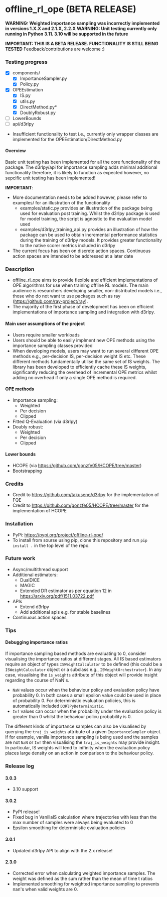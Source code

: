 # offline_rl_ope (BETA RELEASE)

**WARNING: Weighted importance sampling was incorrectly implemented in versions 1.X.X and 2.1.X, 2.2.X**
**WARNING: Unit testing currently only running in Python 3.11. 3.10 will be supported in the future**

**IMPORTANT: THIS IS A BETA RELEASE. FUNCTIONALITY IS STILL BEING TESTED** Feedback/contributions are welcome :) 

### Testing progress
- [x] components/
  - [x] ImportanceSampler.py
  - [x] Policy.py
- [x] OPEEstimation
  - [x] IS.py
  - [x] utils.py
  - [x] DirectMethod.py*
  - [x] DoublyRobust.py
- [ ] LowerBounds
- [ ] api/d3rlpy

* Insufficient functionality to test i.e., currently only wrapper classes are implemented for the OPEEstimation/DirectMethod.py

#### Overview
Basic unit testing has been implemented for all the core functionality of the package. The d3rlpy/api for importance sampling adds minimal additional functionality therefore, it is likely to function as expected however, no sepcific unit testing has been implemented! 

**IMPORTANT**:
* More documentation needs to be added however, please refer to examples/ for an illustration of the functionality
  * examples/static.py provides an illustration of the package being used for evaluation post training. Whilst the d3rlpy package is used for model training, the script is agnostic to the evaluation model used
  * examples/d3rlpy_training_api.py provides an illustration of how the package can be used to obtain incremental performance statistics during the training of d3rlpy models. It provides greater functionality to the native scorer metrics included in d3rlpy
* The current focus has been on discrete action spaces. Continuous action spaces are intended to be addressed at a later date

### Description
* offline_rl_ope aims to provide flexible and efficient implementations of OPE algorithms for use when training offline RL models. The main audience is researchers developing smaller, non-distributed models i.e., those who do not want to use packages such as ray (https://github.com/ray-project/ray).
* The majority of the first phase of development has been on efficient implementations of importance sampling and integration with d3rlpy.

#### Main user assumptions of the project
* Users require smaller workloads
* Users should be able to easily implment new OPE methods using the importance sampling classes provided
* When developing models, users may want to run several different OPE methods e.g., per-decision IS, per-decision weight IS etc. These different methods fundamentally utilise the same set of IS weights. The library has been developed to efficiently cache these IS weights, significantly reducing the overhead of incremental OPE metrics whilst adding no overhead if only a single OPE method is required. 

#### OPE methods
* Importance sampling:
  * Weighted
  * Per decision
  * Clipped
* Fitted Q-Evaluation (via d3rlpy)
* Doubly robust:
  * Weighted
  * Per decision
  * Clipped

#### Lower bounds
* HCOPE (via https://github.com/gonzfe05/HCOPE/tree/master)
* Bootstrapping

### Credits
* Credit to https://github.com/takuseno/d3rlpy for the implementation of FQE
* Credit to https://github.com/gonzfe05/HCOPE/tree/master for the implementation of HCOPE


### Installation
* PyPi: https://pypi.org/project/offline-rl-ope/
* To install from sourse using pip, clone this repository and run ```pip install .``` in the top level of the repo.

### Future work
* Async/multithread support
* Additional estimators:
  * DualDICE
  * MAGIC
  * Extended DR estimator as per equation 12 in https://arxiv.org/pdf/1511.03722.pdf
* APIs
  * Extend d3rlpy
  * Add additional apis e.g. for stable baselines
* Continuous action spaces


### Tips
#### Debugging importance ratios
If importance sampling based methods are evaluating to 0, consider visualising the importance ratios at different stages. All IS based estimators require an object of types ```ISWeightCalculator``` to be defined (this could be a ```ISWeightCalculator``` object or a subclass e.g., ```ISWeightOrchestrator```). In any case, visualising the ```is_weights``` attribute of this object will provide insight regarding the course of NaN's.
* ```NaN``` values occur when the behaviour policy and evaluation policy have probability 0. In both cases a small epsilon value could be used in place of probability 0. For deterministic evaluation policies, this is automatically included ```D3RlPyDeterministic```.
* ```Inf``` values can occur when the probability under the evaluation policy is greater than 0 whilst the behaviour policu probability is 0.

The different kinds of importance samples can also be visualised by querying the ```traj_is_weights``` attribute of a given ```ImportanceSampler``` object. If for example, vanilla importance sampling is being used and the samples are not ```NaN``` or ```Inf``` then visualising the ```traj_is_weights``` may provide insight. In particular, IS weights will tend to inifinity when the evaluation policy places large density on an action in comparison to the behaviour policy.

### Release log
#### 3.0.3 
* 3.10 support
#### 3.0.2 
* PyPI release!
* Fixed bug in VanillaIS calculation where trajectories with less than the max number of samples were always being evaluated to 0
* Epsilon smoothing for deterministic evaluation policies
#### 3.0.1 
* Updated d3rlpy API to align with the 2.x release!
#### 2.3.0
* Corrected error when calculating weighted importance samples. The weight was defined as the sum rather than the mean of time t ratios
* Implemented smoothing for weighted importance sampling to prevents nan's when valid weights are 0. 
